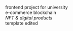 frontend project for university 
<br/>
e-commerce blockchain 
<br/>
<i>NFT & digital products
</i>
<br/>
template edited
